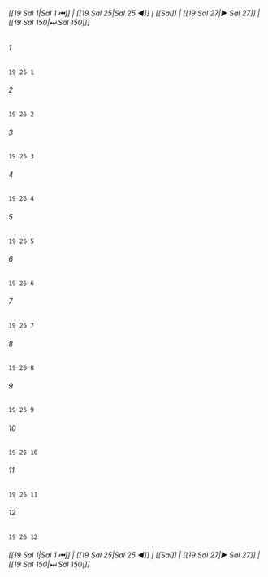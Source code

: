 
###### [[19 Sal 1|Sal 1 ⏮]] | [[19 Sal 25|Sal 25 ◀]] | [[Sal]] | [[19 Sal 27|▶ Sal 27]] | [[19 Sal 150|⏭ Sal 150|]]

###### 1
``` verse
19 26 1 
```
###### 2
``` verse
19 26 2 
```
###### 3
``` verse
19 26 3 
```
###### 4
``` verse
19 26 4 
```
###### 5
``` verse
19 26 5 
```
###### 6
``` verse
19 26 6 
```
###### 7
``` verse
19 26 7 
```
###### 8
``` verse
19 26 8 
```
###### 9
``` verse
19 26 9 
```
###### 10
``` verse
19 26 10 
```
###### 11
``` verse
19 26 11 
```
###### 12
``` verse
19 26 12 
```

###### [[19 Sal 1|Sal 1 ⏮]] | [[19 Sal 25|Sal 25 ◀]] | [[Sal]] | [[19 Sal 27|▶ Sal 27]] | [[19 Sal 150|⏭ Sal 150|]]

